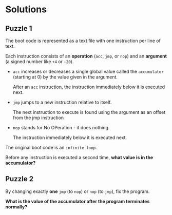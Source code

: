 # Solutions

## Puzzle 1

The boot code is represented as a text file with one instruction per line of text. 

Each instruction consists of an **operation** (`acc`, `jmp`, or `nop`) and an **argument** (a signed number like `+4` or `-20`).

- `acc` increases or decreases a single global value called the `accumulator` (starting at 0) by the value given in the argument.

  After an `acc` instruction, the instruction immediately below it is executed next.

- `jmp` jumps to a new instruction relative to itself. 
  
  The next instruction to execute is found using the argument as an offset from the jmp instruction

- `nop` stands for No OPeration - it does nothing. 
  
  The instruction immediately below it is executed next.

The original boot code is an `infinite loop`.

Before any instruction is executed a second time, **what value is in the accumulator?**

## Puzzle 2

By changing exactly **one** `jmp` (to `nop`) or `nop` (to `jmp`), fix the program.

**What is the value of the accumulator after the program terminates normally?**
